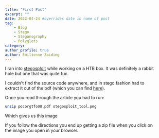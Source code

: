 ```yaml
---
title: "First Post"
excerpt: ""
date: 2022-04-24 #overrides date in name of post
tag:
	- Blog
	- Stego
	- Steganography
	- Polyglots
category:
author_profile: true
author: Èmilienne Zaiding
---
```


I ran into [stegosploit](https://stegosploit.info/) while working on a HTB box. It was definitely a rabbit hole but one that was quite fun. 

I couldn't find the source code anywhere, and in stego fashion had to extract it out of the pdf (which you can find [here](https://www.alchemistowl.org/pocorgtfo/pocorgtfo08.pdf)).

Once you read through the article you had to run:

```bash
unzip pocorgtfo08.pdf stegosploit_tool.png
```
Which gives us this image
<img src="{{ site.url }}{{ site.baseurl }}/assets/images/posts/Stegosploit_Screen_Capture.png" alt="">

If you follow the directions you end up getting a zip file when you click on the image you open in your browser.

